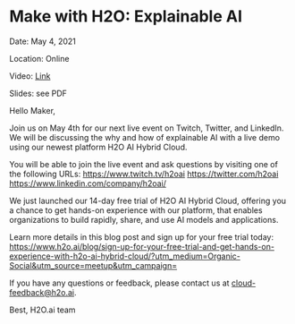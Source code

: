 # Make with H2O: Explainable AI

Date: May 4, 2021

Location: Online

Video: [Link](https://www.linkedin.com/video/live/urn:li:ugcPost:6795270973898731520/)

Slides: see PDF

Hello Maker,

Join us on May 4th for our next live event on Twitch, Twitter, and LinkedIn. We will be discussing the why and how of explainable AI with a live demo using our newest platform H2O AI Hybrid Cloud.

You will be able to join the live event and ask questions by visiting one of the following URLs:
https://www.twitch.tv/h2oai
https://twitter.com/h2oai
https://www.linkedin.com/company/h2oai/

We just launched our 14-day free trial of H2O AI Hybrid Cloud, offering you a chance to get hands-on experience with our platform, that enables organizations to build rapidly, share, and use AI models and applications.

Learn more details in this blog post and sign up for your free trial today: https://www.h2o.ai/blog/sign-up-for-your-free-trial-and-get-hands-on-experience-with-h2o-ai-hybrid-cloud/?utm_medium=Organic-Social&utm_source=meetup&utm_campaign=

If you have any questions or feedback, please contact us at cloud-feedback@h2o.ai.

Best,
H2O.ai team
